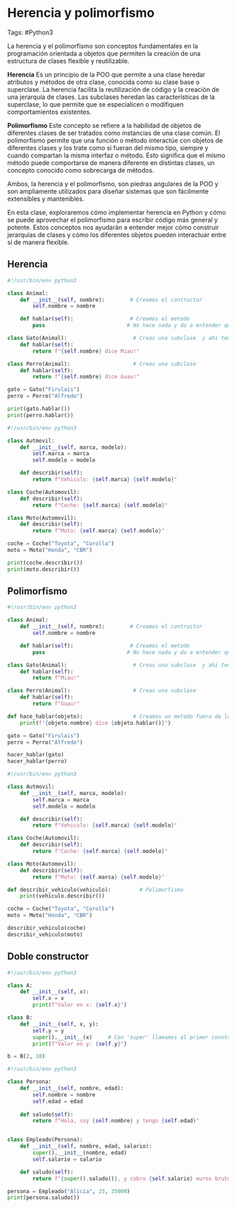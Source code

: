 # Herencia y polimorfismo 

Tags: #Python3 

La herencia y el polimorfismo son conceptos fundamentales en la programación orientada a objetos que permiten la creación de una estructura de clases flexible y reutilizable.

**Herencia**
Es un principio de la POO que permite a una clase heredar atributos y métodos de otra clase, conocida como su clase base o superclase. La herencia facilita la reutilización de código y la creación de una jerarquía de clases. Las subclases heredan las características de la superclase, lo que permite que se especialicen o modifiquen comportamientos existentes.

**Polimorfismo**
Este concepto se refiere a la habilidad de objetos de diferentes clases de ser tratados como instancias de una clase común. El polimorfismo permite que una función o método interactúe con objetos de diferentes clases y los trate como si fueran del mismo tipo, siempre y cuando compartan la misma interfaz o método. Esto significa que el mismo método puede comportarse de manera diferente en distintas clases, un concepto conocido como sobrecarga de métodos.

Ambos, la herencia y el polimorfismo, son piedras angulares de la POO y son ampliamente utilizados para diseñar sistemas que son fácilmente extensibles y mantenibles.

En esta clase, exploraremos cómo implementar herencia en Python y cómo se puede aprovechar el polimorfismo para escribir código más general y potente. Estos conceptos nos ayudarán a entender mejor cómo construir jerarquías de clases y cómo los diferentes objetos pueden interactuar entre sí de manera flexible.

## Herencia 

```python 
#!/usr/bin/env python3 

class Animal: 
	def __init__(self, nombre):        # Creamos el contructor 
		self.nombre = nombre 

	def hablar(self):                  # Creamos el metodo 
		pass                          # No hace nada y da a entender que debes de crear una subclase 

class Gato(Animal):                     # Creas una subclase  y ahi tenemmos la herencia 
	def hablar(self):
		return f"{self.nombre} dice Miau!"

class Perro(Animal):                    # Creas una subclase  
	def hablar(self):
		return f"{self.nombre} dice Guau!"	

gato = Gato("Firulais")
perro = Perro("Alfredo")

print(gato.hablar())
print(perro.hablar())
```

```python 
#!/usr/bin/env python3

class Autmovil:
	def __init__(self, marca, modelo):
		self.marca = marca
		self.modelo = modelo 

	def describir(self):
		return f"Vehiculo: {self.marca} {self.modelo}"

class Coche(Automovil):
	def describir(self):
		return f"Coche: {self.marca} {self.modelo}"

class Moto(Automovil):
	def describir(self):
		return f"Moto: {self.marca} {self.modelo}"

coche = Coche("Toyota", "Corolla")
moto = Moto("Honda", "CBR")

print(coche.describir())
print(moto.describir())
```

## Polimorfismo

```python 
#!/usr/bin/env python3 

class Animal: 
	def __init__(self, nombre):        # Creamos el contructor 
		self.nombre = nombre 

	def hablar(self):                  # Creamos el metodo 
		pass                          # No hace nada y da a entender que debes de crear una subclase 

class Gato(Animal):                     # Creas una subclase  y ahi tenemmos la herencia 
	def hablar(self):
		return f"Miau!"

class Perro(Animal):                    # Creas una subclase  
	def hablar(self):
		return f"Guau!"	

def hace_hablar(objeto):                # Creamos un metodo fuera de la clase, aqui tendriamos el polimorfismo 
	print(f"{objeto.nombre} dice {objeto.hablar()}")

gato = Gato("Firulais")
perro = Perro("Alfredo")

hacer_hablar(gato)
hacer_hablar(perro)
```

```python 
#!/usr/bin/env python3 

class Autmovil:
	def __init__(self, marca, modelo):
		self.marca = marca
		self.modelo = modelo 

	def describir(self):
		return f"Vehiculo: {self.marca} {self.modelo}"

class Coche(Automovil):
	def describir(self):
		return f"Coche: {self.marca} {self.modelo}"

class Moto(Automovil):
	def describir(self):
		return f"Moto: {self.marca} {self.modelo}"

def describir_vehiculo(vehiculo):         # Polimorfismo
	print(vehiculo.describir())

coche = Coche("Toyota", "Corolla")
moto = Moto("Honda", "CBR")

describir_vehiculo(coche)
describir_vehiculo(moto)
```

## Doble constructor

```python
#!/usr/bin/env python3 

class A:
	def __init__(self, x):
		self.x = x 
		print(f"Valor en x: {self.x}")

class B:
	def __init__(self, x, y):
		self.y = y 
		super().__init__(x)     # Con 'super' llamamos al primer constructor 
		print(f"Valor en y: {self.y}")

b = B(2, 10)
```

```python 
#!/usr/bin/env python3 

class Persona:
	def __init__(self, nombre, edad):
		self.nombre = nombre
		self.edad = edad
	
	def saludo(self):
		return f"Hola, soy {self.nombre} y tengo {self.edad}"


class Empleado(Persona):
	def __init__(self, nombre, edad, salario):
		super().__init__(nombre, edad)
		self.salario = salario 

	def saludo(self):
		return f"{super().saludo()}, y cobro {self.salario} euros brutos anuales"

persona = Empleado("Alicia", 23, 35000)
print(persona.saludo())
```